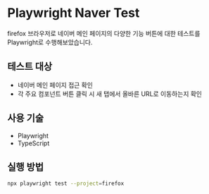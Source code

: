 # Playwright Naver Test 

firefox 브라우저로 네이버 메인 페이지의 다양한 기능 버튼에 대한 테스트를 Playwright로 수행해보았습니다.

## 테스트 대상
- 네이버 메인 페이지 접근 확인
- 각 주요 컴포넌트 버튼 클릭 시 새 탭에서 올바른 URL로 이동하는지 확인

## 사용 기술
- Playwright
- TypeScript

## 실행 방법
```bash
npx playwright test --project=firefox